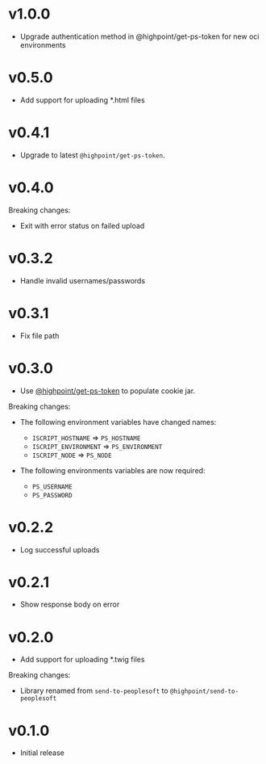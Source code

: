 # v1.0.0
* Upgrade authentication method in @highpoint/get-ps-token for new oci environments

# v0.5.0
* Add support for uploading *.html files

# v0.4.1
* Upgrade to latest `@highpoint/get-ps-token`.

# v0.4.0
Breaking changes:

* Exit with error status on failed upload

# v0.3.2
* Handle invalid usernames/passwords

# v0.3.1
* Fix file path

# v0.3.0
* Use [@highpoint/get-ps-token](https://www.npmjs.com/package/@highpoint/get-ps-token)
  to populate cookie jar.

Breaking changes:

* The following environment variables have changed names:
  * `ISCRIPT_HOSTNAME` => `PS_HOSTNAME`
  * `ISCRIPT_ENVIRONMENT` => `PS_ENVIRONMENT`
  * `ISCRIPT_NODE` => `PS_NODE`
  
* The following environments variables are now required:
  * `PS_USERNAME`
  * `PS_PASSWORD`

# v0.2.2
* Log successful uploads

# v0.2.1
* Show response body on error

# v0.2.0
* Add support for uploading *.twig files

Breaking changes:

* Library renamed from `send-to-peoplesoft` to `@highpoint/send-to-peoplesoft`

# v0.1.0
* Initial release
